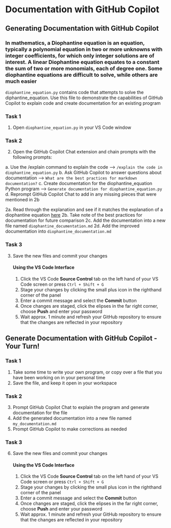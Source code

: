 # Documentation with GitHub Copilot

## Generating Documentation with GitHub Copilot

### In mathematics, a Diophantine equation is an equation, typically a polynomial equation in two or more unknowns with integer coefficients, for which only integer solutions are of interest. A linear Diophantine equation equates to a constant the sum of two or more monomials, each of degree one. Some diophantine equations are difficult to solve, while others are much easier

`diophantine_equation.py` contains code that attempts to solve the diphantine_equation. Use this file to demonstrate the capabilities of GitHub Copilot to explain code and create documentation for an existing program

### Task 1

1. Open `diophantine_equation.py` in your VS Code window

### Task 2

2. Open the GitHub Copilot Chat extension and chain prompts with the following prompts: 

  a. Use the /explain command to explain the code --> `/explain the code in diophantine_equation.py`
  b. Ask GitHub Copilot to answer questions about documentation --> `What are the best practices for markdown documentation?`
  c. Create documentation for the diophantine_equation Python program --> `Generate documentation for diophantine_equation.py`
  d. Reprompt GitHub Copilot Chat to add in any missing pieces that were mentioned in 2b

  2a. Read through the explanation and see if it matches the explanation of a diophantine equation [here](https://mathworld.wolfram.com/DiophantineEquation.html)
  2b. Take note of the best practices for documentation for future comparison
  2c. Add the documentation into a new file named `diophantine_documentation.md`
  2d. Add the improved documentation into `diophantine_documentation.md`

### Task 3

3. Save the new files and commit your changes 

    #### Using the VS Code Interface

    1. Click the VS Code **Source Control** tab on the left hand of your VS Code screen or press `Ctrl + Shift + G` 
    2. Stage your changes by clicking the small plus icon in the righthand corner of the panel
    3. Enter a commit message and select the **Commit** button
    4. Once changes are staged, click the elipses in the far right corner, choose **Push** and enter your password
    5. Wait approx. 1 minute and refresh your GitHub repository to ensure that the changes are reflected in your repository

## Generate Documentation with GitHub Copilot - Your Turn!

### Task 1
1. Take some time to write your own program, or copy over a file that you have been working on in your personal time
2. Save the file, and keep it open in your workspace

### Task 2

3. Prompt GitHub Copilot Chat to explain the program and generate documentation for the file
4. Add the generated documentation into a new file named `my_documentation.md`
5. Prompt GitHub Copilot to make corrections as needed

### Task 3

6. Save the new files and commit your changes

    #### Using the VS Code Interface

    1. Click the VS Code **Source Control** tab on the left hand of your VS Code screen or press `Ctrl + Shift + G` 
    2. Stage your changes by clicking the small plus icon in the righthand corner of the panel
    3. Enter a commit message and select the **Commit** button
    4. Once changes are staged, click the elipses in the far right corner, choose **Push** and enter your password
    5. Wait approx. 1 minute and refresh your GitHub repository to ensure that the changes are reflected in your repository
